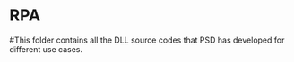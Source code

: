 # RPA
#This folder contains all the DLL source codes that PSD has developed for different use cases.

